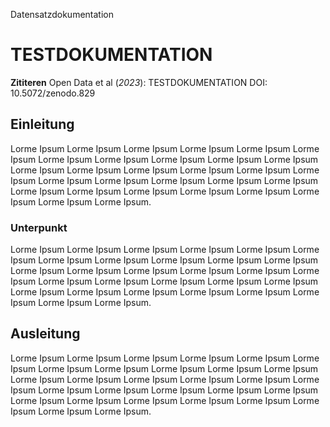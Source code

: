 Datensatzdokumentation  
# TESTDOKUMENTATION  

**Zititeren** 
Open Data et al (*2023*): TESTDOKUMENTATION DOI: 10.5072/zenodo.829

## Einleitung

Lorme Ipsum Lorme Ipsum Lorme Ipsum Lorme Ipsum Lorme Ipsum Lorme Ipsum Lorme Ipsum Lorme Ipsum Lorme Ipsum Lorme Ipsum Lorme Ipsum Lorme Ipsum Lorme Ipsum Lorme Ipsum Lorme Ipsum Lorme Ipsum Lorme Ipsum Lorme Ipsum Lorme Ipsum Lorme Ipsum Lorme Ipsum Lorme Ipsum Lorme Ipsum Lorme Ipsum Lorme Ipsum Lorme Ipsum Lorme Ipsum Lorme Ipsum Lorme Ipsum Lorme Ipsum.

### Unterpunkt

Lorme Ipsum Lorme Ipsum Lorme Ipsum Lorme Ipsum Lorme Ipsum Lorme Ipsum Lorme Ipsum Lorme Ipsum Lorme Ipsum Lorme Ipsum Lorme Ipsum Lorme Ipsum Lorme Ipsum Lorme Ipsum Lorme Ipsum Lorme Ipsum Lorme Ipsum Lorme Ipsum Lorme Ipsum Lorme Ipsum Lorme Ipsum Lorme Ipsum Lorme Ipsum Lorme Ipsum Lorme Ipsum Lorme Ipsum Lorme Ipsum Lorme Ipsum Lorme Ipsum Lorme Ipsum.

## Ausleitung

Lorme Ipsum Lorme Ipsum Lorme Ipsum Lorme Ipsum Lorme Ipsum Lorme Ipsum Lorme Ipsum Lorme Ipsum Lorme Ipsum Lorme Ipsum Lorme Ipsum Lorme Ipsum Lorme Ipsum Lorme Ipsum Lorme Ipsum Lorme Ipsum Lorme Ipsum Lorme Ipsum Lorme Ipsum Lorme Ipsum Lorme Ipsum Lorme Ipsum Lorme Ipsum Lorme Ipsum Lorme Ipsum Lorme Ipsum Lorme Ipsum Lorme Ipsum Lorme Ipsum Lorme Ipsum.
